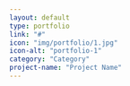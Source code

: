 ```yaml
---
layout: default
type: portfolio
link: "#"
icon: "img/portfolio/1.jpg"
icon-alt: "portfolio-1"
category: "Category"
project-name: "Project Name"
---
```

